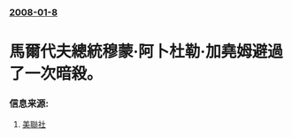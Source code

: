 ### [2008-01-8](/news/2008/01/8/index.md)

##### 
# 馬爾代夫總統穆蒙·阿卜杜勒·加堯姆避過了一次暗殺。




### 信息来源:

1. [美聯社](https://web.archive.org/web/20080113044641/http://ap.google.com/article/ALeqM5h2IuVgHukJ_GWOTg73MBEIA4tiOQD8U1QIK00)
